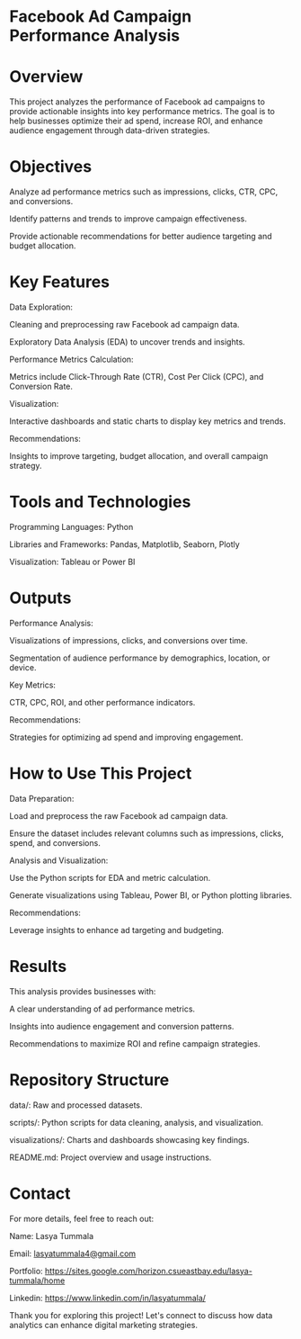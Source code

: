 # Facebook Ad Campaign Performance Analysis

# Overview

This project analyzes the performance of Facebook ad campaigns to provide actionable insights into key performance metrics. The goal is to help businesses optimize their ad spend, increase ROI, and enhance audience engagement through data-driven strategies.

# Objectives

Analyze ad performance metrics such as impressions, clicks, CTR, CPC, and conversions.

Identify patterns and trends to improve campaign effectiveness.

Provide actionable recommendations for better audience targeting and budget allocation.

# Key Features

Data Exploration:

Cleaning and preprocessing raw Facebook ad campaign data.

Exploratory Data Analysis (EDA) to uncover trends and insights.

Performance Metrics Calculation:

Metrics include Click-Through Rate (CTR), Cost Per Click (CPC), and Conversion Rate.

Visualization:

Interactive dashboards and static charts to display key metrics and trends.

Recommendations:

Insights to improve targeting, budget allocation, and overall campaign strategy.

# Tools and Technologies

Programming Languages: Python

Libraries and Frameworks: Pandas, Matplotlib, Seaborn, Plotly

Visualization: Tableau or Power BI

# Outputs

Performance Analysis:

Visualizations of impressions, clicks, and conversions over time.

Segmentation of audience performance by demographics, location, or device.

Key Metrics:

CTR, CPC, ROI, and other performance indicators.

Recommendations:

Strategies for optimizing ad spend and improving engagement.

# How to Use This Project

Data Preparation:

Load and preprocess the raw Facebook ad campaign data.

Ensure the dataset includes relevant columns such as impressions, clicks, spend, and conversions.

Analysis and Visualization:

Use the Python scripts for EDA and metric calculation.

Generate visualizations using Tableau, Power BI, or Python plotting libraries.

Recommendations:

Leverage insights to enhance ad targeting and budgeting.

# Results

This analysis provides businesses with:

A clear understanding of ad performance metrics.

Insights into audience engagement and conversion patterns.

Recommendations to maximize ROI and refine campaign strategies.

# Repository Structure

data/: Raw and processed datasets.

scripts/: Python scripts for data cleaning, analysis, and visualization.

visualizations/: Charts and dashboards showcasing key findings.

README.md: Project overview and usage instructions.

# Contact

For more details, feel free to reach out:

Name: Lasya Tummala

Email: lasyatummala4@gmail.com

Portfolio: https://sites.google.com/horizon.csueastbay.edu/lasya-tummala/home

Linkedin: https://www.linkedin.com/in/lasyatummala/

Thank you for exploring this project! Let's connect to discuss how data analytics can enhance digital marketing strategies.
